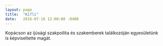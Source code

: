 ```yaml
---
layout: page
title:  "Kifli"
date:   2016-07-16 12:00:00 -0400
---
```

<p>Kopácson az ijúsági szakpoilita és szakemberek találkozóján egyesületünk is képviseltette magát. </p>

<div class="box alt">
<div class="row uniform">
<div class="12u"><span class="image fit"><img src="{{ site.url | append: site.baseurl }}/images/kifli1.JPG" alt="" /></span></div>
<div class="4u"><span class="image fit"><img src="{{ site.url | append: site.baseurl }}/images/kifli2.JPG" alt="" /></span></div>
<div class="4u"><span class="image fit"><img src="{{ site.url | append: site.baseurl }}/images/kifli3.JPG" alt="" /></span></div>
<div class="4u$"><span class="image fit"><img src="{{ site.url | append: site.baseurl }}/images/kifli4.JPG" alt="" /></span></div>
</div>
</div>